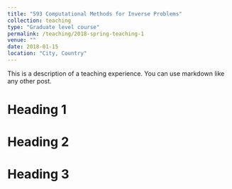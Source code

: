 ```yaml
---
title: "593 Computational Methods for Inverse Problems"
collection: teaching
type: "Graduate level course"
permalink: /teaching/2018-spring-teaching-1
venue: ""
date: 2018-01-15
location: "City, Country"
---
```


This is a description of a teaching experience. You can use markdown like any other post.

Heading 1
======

Heading 2
======

Heading 3
======